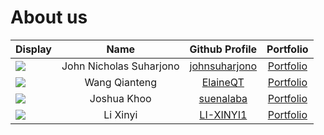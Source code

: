 # About us

Display |          Name           | Github Profile | Portfolio 
--------|:-----------------------:|:--------------:|:---------:
![](https://via.placeholder.com/100.png?text=Photo) | John Nicholas Suharjono | [johnsuharjono](https://github.com/johnsuharjono) | [Portfolio](team/johnsuharjono.md)
![](https://via.placeholder.com/100.png?text=Photo) | Wang Qianteng | [ElaineQT](https://github.com/ElaineQT) | [Portfolio](team/elaineqt.md)
![](https://via.placeholder.com/100.png?text=Photo) | Joshua Khoo | [suenalaba](https://github.com/suenalaba) | [Portfolio](team/suenalaba.md)
![](https://via.placeholder.com/100.png?text=Photo) | Li Xinyi | [LI-XINYI1](https://github.com/LI-XINYI1) | [Portfolio](team/li-xinyi1.md)
